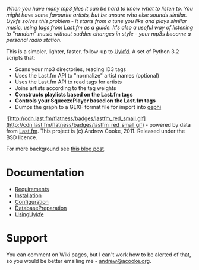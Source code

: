 _When you have many mp3 files it can be hard to know what to listen to.  You might have some favourite artists, but be unsure who else sounds similar.  Uykfe solves this problem - it starts from a tune you like and plays similar music, using tags from Last.fm as a guide.  It's also a useful way of listening to "random" music without sudden changes in style - your mp3s become a personal radio station._

This is a simpler, lighter, faster, follow-up to [Uykfd](https://code.google.com/p/uykfd/).  A set of Python 3.2 scripts that:
  * Scans your mp3 directories, reading ID3 tags
  * Uses the Last.fm API to "normalize" artist names (optional)
  * Uses the Last.fm API to read tags for artists
  * Joins artists according to the tag weights
  * **Constructs playlists based on the Last.fm tags**
  * **Controls your SqueezePlayer based on the Last.fm tags**
  * Dumps the graph to a GEXF format file for import into [gephi](http://gephi.org/)

![http://cdn.last.fm/flatness/badges/lastfm_red_small.gif](http://cdn.last.fm/flatness/badges/lastfm_red_small.gif) - powered by data from [Last.fm](http://last.fm).  This project is (c) Andrew Cooke, 2011.  Released under the BSD licence.

For more background see [this blog post](http://www.acooke.org/cute/UsingLastf0.html).

# Documentation #

  * [Requirements](Requirements.md)
  * [Installation](Installation.md)
  * [Configuration](Configuration.md)
  * [DatabasePreparation](DatabasePreparation.md)
  * [UsingUykfe](UsingUykfe.md)

# Support #

You can comment on Wiki pages, but I can't work how to be alerted of that, so you would be better emailing me - andrew@acooke.org.